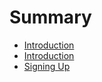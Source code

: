 # Summary

* [Introduction](care_recover_password.md)
* [Introduction](readmemd.md)
* [Signing Up](signing_up.md)

